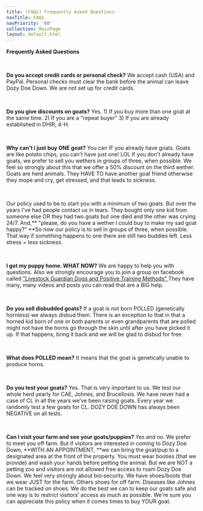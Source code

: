 ```yaml
---
title: (FAQs) Frequently Asked Questions
navTitle: FAQs
navPriority: '60'
collection: MainPage
layout: default.html
---
```

**Frequently Asked Questions**

<br />

**Do you accept credit cards or personal check?** We accept cash (USA) and PayPal. Personal checks must clear the bank before the animal can leave Dozy Doe Down.  We are not set up for credit cards. 

<br />

**Do you give discounts on goats?** Yes. 1) If you buy more than one goat at the same time. 2) If you are a "repeat buyer" 3) If you are already established in DHIR, 4-H.

<br />

**Why can't i just buy ONE goat?** You can IF you already have goats. Goats are like potato chips, you can't have just one! LOL   If you don't already have goats, we prefer to sell you wethers in groups of three, when possible. We feel so strongly about this that we offer a 50% discount on the third wether. Goats are herd animals. They HAVE TO have another goat friend otherwise they mope and cry, get stressed, and that leads to sickness.

<br />

Our policy used to be to start you with a minimum of two goats.  But over the years I've had people contact us in tears. They bought only one kid from someone else OR they had two goats but one died and the other was crying 24/7. And,** "please, do you have a wether I could buy to make my sad goat happy?"  **So now our policy is to sell in groups of three, when possible.  That way if something happens to one there are still two buddies left.  Less stress = less sickness.

<br />

**I got my puppy home. WHAT NOW?**  We are happy to help you with questions. Also we strongly encourage you to join a group on facebook called ["Livestock Guardian Dogs and Positive Training Methods"  ](https://www.facebook.com/groups/PositiveLGD/)They have many, many videos and posts you can read that are a BIG help.

<br />

**Do you sell disbudded goats?** If a goat is not born POLLED (genetically hornless) we always disbud them. There is an exception to that in that a horned kid born of one or both parents or even grandparents that are polled might not have the horns go through the skin until after you have picked it up. If that happens, bring it back and we will be glad to disbud for free.

<br />

**What does POLLED mean?**  It means that the goat is genetically unable to produce horns.

<br />

**Do you test your goats?** Yes. That is very important to us. We test our whole herd yearly for CAE, Johnes, and Brucellosis. We have never had a case of CL in all the years we’ve been raising goats. Every year we randomly test a few goats for CL. DOZY DOE DOWN has always been NEGATIVE on all tests.

<br />

**Can I visit your farm and see your goats/puppies?**   Yes and no. We prefer to meet you off farm. But if visitors are interested in coming to Dozy Doe Down, **WITH AN APPOINTMENT, **we can bring the goat/pup to a designated area at the front of the property. You must wear booties (that we provide) and wash your hands before petting the animal. But we are NOT a petting zoo and visitors are not allowed free access to roam Dozy Doe Down.   We feel very strongly about bio‑security. We have shoes/boots that we wear JUST for the farm. Others shoes for off farm.  Diseases like Johnes can be tracked on shoes. We do the best we can  to keep our goats safe and one way is to restrict visitors’ access as much as possible. We're sure you can appreciate this policy when it comes times to buy YOUR goat. 

<br />
